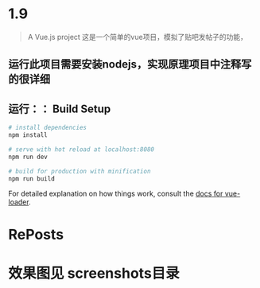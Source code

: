 # 1.9

> A Vue.js project 这是一个简单的vue项目，模拟了贴吧发帖子的功能， 
## 运行此项目需要安装nodejs，实现原理项目中注释写的很详细


## 运行：： Build Setup

``` bash
# install dependencies
npm install

# serve with hot reload at localhost:8080
npm run dev

# build for production with minification
npm run build
```

For detailed explanation on how things work, consult the [docs for vue-loader](http://vuejs.github.io/vue-loader).
# RePosts

# 效果图见 screenshots目录

